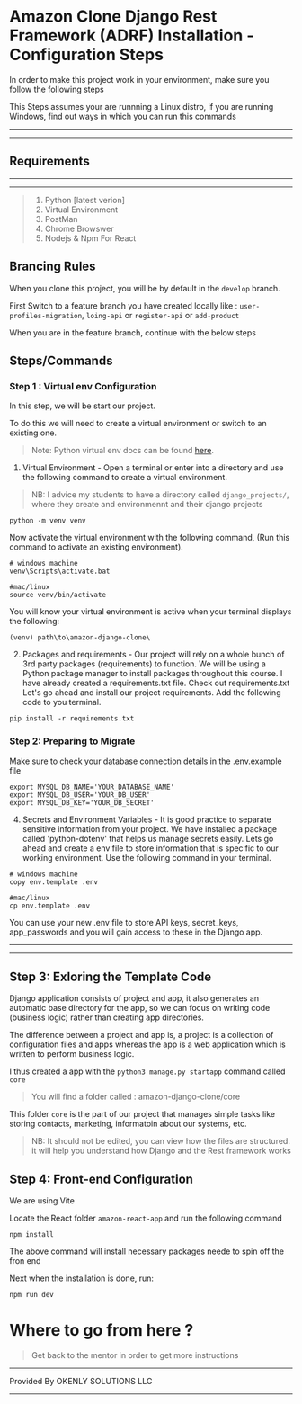 # Amazon Clone Django Rest Framework (ADRF) Installation - Configuration Steps


In order to make this project work in your environment, make sure you follow the following steps

This Steps assumes your are runnning a Linux distro, if you are running Windows, find out ways in which you can run this commands


***
***

## Requirements

***
***

> 1. Python [latest verion]
> 2. Virtual Environment
> 3. PostMan
> 4. Chrome Browswer
> 5. Nodejs & Npm For React


## Brancing Rules

When you clone this project, you will be by default in the ``develop`` branch.

First Switch to a feature branch you have created locally like : ``user-profiles-migration``, ``loing-api`` or ``register-api`` or ``add-product``

When you are in the feature branch, continue with the below steps


## Steps/Commands

### Step 1 : Virtual env Configuration
In this step, we will be start our project.

To do this we will need to create a virtual environment or switch to an existing one.
>Note: Python virtual env docs can be found [here](https://docs.python.org/3/tutorial/venv.html).

1) Virtual Environment - Open a terminal or enter into a directory and use the following command to create a virtual environment. 

> NB: I advice my students to have a directory called ``django_projects/``, where they create and environmennt and their django projects


```
python -m venv venv
```
Now activate the virtual environment with the following command, (Run this command to activate an existing environment).
```
# windows machine
venv\Scripts\activate.bat

#mac/linux
source venv/bin/activate
```
You will know your virtual environment is active when your terminal displays the following:
```
(venv) path\to\amazon-django-clone\
```

2) Packages and requirements - Our project will rely on a whole bunch of 3rd party packages (requirements) to function. We will be using a Python package manager to install packages throughout this course. 
I have already created a requirements.txt file. Check out requirements.txt
Let's go ahead and install our project requirements. Add the following code to you terminal.

```
pip install -r requirements.txt
```

### Step 2: Preparing to Migrate

Make sure to check your database connection details in the .env.example file
```
export MYSQL_DB_NAME='YOUR_DATABASE_NAME'
export MYSQL_DB_USER='YOUR_DB_USER'
export MYSQL_DB_KEY='YOUR_DB_SECRET'
```

4) Secrets and Environment Variables - It is good practice to separate sensitive information from your project. We have installed a package called 'python-dotenv' that helps us manage secrets easily. Lets go ahead and create a env file to store information that is specific to our working environment. Use the following command in your terminal.

```
# windows machine
copy env.template .env

#mac/linux
cp env.template .env
```

You can use your new .env file to store API keys, secret_keys, app_passwords and you will gain access to these in the Django app.
***
***

## Step 3: Exloring the Template Code 

Django application consists of project and app, it also generates an automatic base directory for the app, so we can focus on writing code (business logic) rather than creating app directories.

The difference between a project and app is, a project is a collection of configuration files and apps whereas the app is a web application which is written to perform business logic.

I thus created a app with the ``python3 manage.py startapp`` command called `core`

> You will find a folder called : amazon-django-clone/core

This folder ``core`` is the part of our project that manages simple tasks like storing contacts, marketing, informatoin about our systems, etc.

> NB: It should not be edited, you can view how the files are structured. it will help you understand how Django and the Rest framework works


## Step 4: Front-end Configuration

We are using Vite

Locate the React folder `amazon-react-app` and run the following command

``
npm install
``

The above command will install necessary packages neede to spin off the fron end

Next when the installation is done, run:

``
npm run dev
``


# Where to go from here ?

> Get back to the mentor in order to get more instructions

***
Provided By OKENLY SOLUTIONS LLC
***
